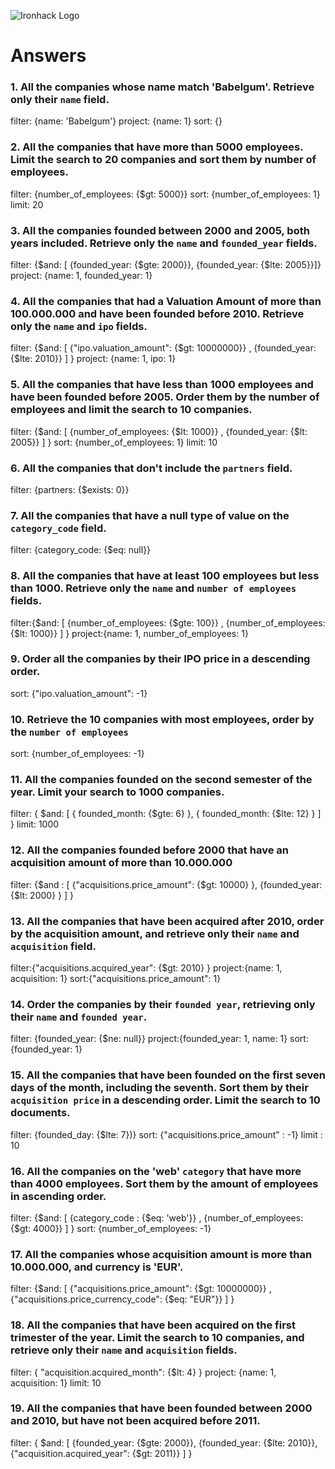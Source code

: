 ![Ironhack Logo](https://i.imgur.com/1QgrNNw.png)

# Answers

### 1. All the companies whose name match 'Babelgum'. Retrieve only their `name` field.

filter: {name: 'Babelgum'}
project: {name: 1}
sort: {}

### 2. All the companies that have more than 5000 employees. Limit the search to 20 companies and sort them by **number of employees**.

filter: {number_of_employees: {$gt: 5000}}
sort: {number_of_employees: 1}
limit: 20

### 3. All the companies founded between 2000 and 2005, both years included. Retrieve only the `name` and `founded_year` fields.

filter: {$and: [ {founded_year: {$gte: 2000}}, {founded_year: {$lte: 2005}}]}
project: {name: 1, founded_year: 1}

### 4. All the companies that had a Valuation Amount of more than 100.000.000 and have been founded before 2010. Retrieve only the `name` and `ipo` fields.

filter: {$and: [ {"ipo.valuation_amount": {$gt: 10000000}} , {founded_year: {$lte: 2010}} ] }
project: {name: 1, ipo: 1}

### 5. All the companies that have less than 1000 employees and have been founded before 2005. Order them by the number of employees and limit the search to 10 companies.

filter: {$and: [ {number_of_employees: {$lt: 1000}} , {founded_year: {$lt: 2005}} ] }
sort: {number_of_employees: 1}
limit: 10

### 6. All the companies that don't include the `partners` field.

filter: {partners: {$exists: 0}}

### 7. All the companies that have a null type of value on the `category_code` field.

filter: {category_code: {$eq: null}}

### 8. All the companies that have at least 100 employees but less than 1000. Retrieve only the `name` and `number of employees` fields.

filter:{$and: [ {number_of_employees: {$gte: 100}} , {number_of_employees: {$lt: 1000}} ] }
project:{name: 1, number_of_employees: 1}

### 9. Order all the companies by their IPO price in a descending order.

sort: {"ipo.valuation_amount": -1}

### 10. Retrieve the 10 companies with most employees, order by the `number of employees`

sort: {number_of_employees: -1}

### 11. All the companies founded on the second semester of the year. Limit your search to 1000 companies.

filter: { $and: [ { founded_month: {$gte: 6} }, { founded_month: {$lte: 12} } ] }
limit: 1000

### 12. All the companies founded before 2000 that have an acquisition amount of more than 10.000.000

filter: {$and : [ {"acquisitions.price_amount": {$gt: 10000} }, {founded_year: {$lt: 2000} } ] }

### 13. All the companies that have been acquired after 2010, order by the acquisition amount, and retrieve only their `name` and `acquisition` field.

filter:{"acquisitions.acquired_year": {$gt: 2010} }
project:{name: 1, acquisition: 1}
sort:{"acquisitions.price_amount": 1}

### 14. Order the companies by their `founded year`, retrieving only their `name` and `founded year`.

filter: {founded_year: {$ne: null}}
project:{founded_year: 1, name: 1}
sort:{founded_year: 1}

### 15. All the companies that have been founded on the first seven days of the month, including the seventh. Sort them by their `acquisition price` in a descending order. Limit the search to 10 documents.

filter: {founded_day: {$lte: 7})}
sort: {"acquisitions.price_amount" : -1}
limit : 10

### 16. All the companies on the 'web' `category` that have more than 4000 employees. Sort them by the amount of employees in ascending order.

filter: {$and: [ {category_code : {$eq: 'web'}} , {number_of_employees: {$gt: 4000}} ] }
sort: {number_of_employees: -1}

### 17. All the companies whose acquisition amount is more than 10.000.000, and currency is 'EUR'.

filter: {$and: [ {"acquisitions.price_amount": {$gt: 10000000}} , {"acquisitions.price_currency_code": {$eq: "EUR"}} ] }

### 18. All the companies that have been acquired on the first trimester of the year. Limit the search to 10 companies, and retrieve only their `name` and `acquisition` fields.

filter: { "acquisition.acquired_month": {$lt: 4} }
project: {name: 1, acquisition: 1}
limit: 10

### 19. All the companies that have been founded between 2000 and 2010, but have not been acquired before 2011.

filter: { $and: [ {founded_year: {$gte: 2000}}, {founded_year: {$lte: 2010}}, {"acquisition.acquired_year": {$gt: 2011}} ] }
